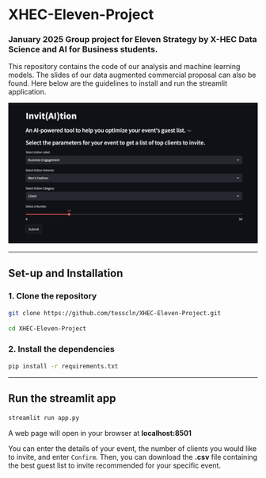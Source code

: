 # XHEC-Eleven-Project
### January 2025 Group project for Eleven Strategy by X-HEC Data Science and AI for Business students.

This repository contains the code of our analysis and machine learning models. The slides of our data augmented commercial proposal can also be found. Here below are the guidelines to install and run the streamlit application.


![Alt text](dashboard_POC.png)

---

## Set-up and Installation

### 1. Clone the repository

```bash
git clone https://github.com/tesscln/XHEC-Eleven-Project.git
```

```bash
cd XHEC-Eleven-Project
```

### 2. Install the dependencies

```bash
pip install -r requirements.txt
```

--- 

## Run the streamlit app

```bash
streamlit run app.py
```

A web page will open in your browser at **localhost:8501**

You can enter the details of your event, the number of clients you would like to invite, and enter ```Confirm```. Then, you can download the **.csv** file containing the best guest list to invite recommended for your specific event.
